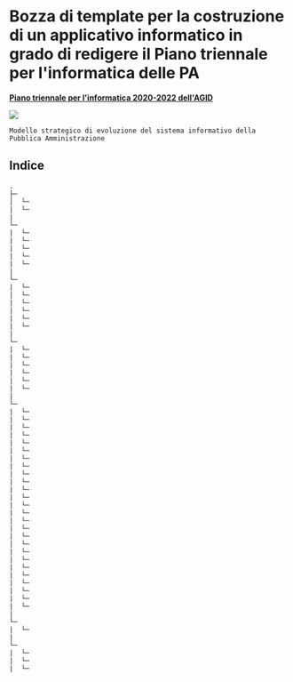 # Bozza di template per la costruzione di un applicativo informatico in grado di redigere il Piano triennale per l'informatica delle PA

[**Piano triennale per l'informatica 2020-2022 dell'AGID**](https://docs.italia.it/italia/piano-triennale-ict/pianotriennale-ict-doc/it/2020-2022)

![](https://docs.italia.it/italia/piano-triennale-ict/pianotriennale-ict-doc/it/2020-2022/_images/modello_strategico.jpg) 

    Modello strategico di evoluzione del sistema informativo della Pubblica Amministrazione



## Indice

```
.
├─ 
│  └─ 
|  └─ 
|
└─ 
|  └─ 
|  └─         
|  └─ 
|  └─ 
|  └─ 
|
└─ 
|  └─ 
|  └─ 
|  └─ 
|  └─       
|  └─ 
|  └─ 
|
└─ 
|  └─ 
|  └─ 
|  └─ 
|  └─ 
|  └─ 
|  └─ 
|   
└─ 
|  └─ 
|  └─ 
|  └─ 
|  └─ 
|  └─ 
|  └─ 
|  └─ 
|  └─ 
|  └─ 
|  └─ 
|  └─ 
|  └─ 
|  └─ 
|  └─ 
|  └─ 
|  └─ 
|  └─ 
|  └─ 
|  └─ 
|  └─ 
|  └─ 
|  └─ 
|  └─ 
|  └─ 
|  └─ 
|  └─ 
|
└─ 
|  └─ 
|
└─ 
|  └─ 
|  └─ 
|  └─ 
```

